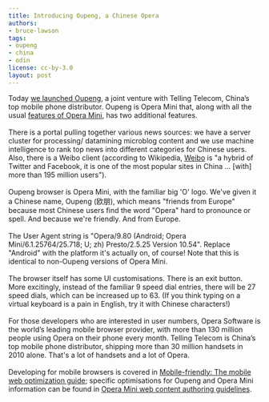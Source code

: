 ```yaml
---
title: Introducing Oupeng, a Chinese Opera
authors:
- bruce-lawson
tags:
- oupeng
- china
- odin
license: cc-by-3.0
layout: post
---
```

Today <a href="http://www.opera.com/press/releases/2011/08/09/">we launched Oupeng</a>, a joint venture with Telling Telecom, China’s top mobile phone distributor. Oupeng is Opera Mini that, along with all the usual <a href="http://www.opera.com/mobile/features/">features of Opera Mini</a>, has two additional features.<br/><br/>There is a portal pulling together various news sources: we have a server cluster for processing/ datamining microblog content and we use machine intelligence to rank top news into different categories for Chinese users. Also,  there is a Weibo client (according to Wikipedia, <a href="http://en.wikipedia.org/wiki/Sina_Weibo">Weibo</a> is &quot;a hybrid of Twitter and Facebook, it is one of the most popular sites in China &#x2026; [with] more than 195 million users&quot;).<br/><br/>Oupeng browser is Opera Mini, with the familiar big &#39;O&#39; logo. We&#39;ve given it a Chinese name, Oupeng (<span lang="zh">欧朋</span>), which means &quot;friends from Europe&quot; because most Chinese users find the word &quot;Opera&quot; hard to pronounce or spell. And because we&#39;re friendly. And from Europe.<br/><br/>The User Agent string is &quot;Opera/9.80 (Android; Opera Mini/6.1.25764/25.718; U; zh) Presto/2.5.25 Version 10.54&quot;. Replace &quot;Android&quot; with the platform it&#39;s actually on, of course! Note that this is identical to non-Oupeng versions of Opera Mini.<br/><br/>The browser itself has some UI customisations. There is an exit button. More excitingly, instead of the familiar 9 speed dial entries,  there will be 27 speed dials, which can be increased up to 63. (If you think typing on  a virtual keyboard is a pain in English, try it with Chinese characters!)<br/><br/>For those developers who are interested in user numbers, Opera Software is the world’s leading mobile browser provider, with more than 130 million people using Opera on their phone every month. Telling Telecom is China’s top mobile phone distributor, shipping more than 30 million handsets in 2010 alone. That&#39;s a lot of handsets and a lot of Opera.<br/><br/>Developing for mobile browsers is covered in <a href="http://dev.opera.com/articles/view/the-mobile-web-optimization-guide/">Mobile-friendly: The mobile web optimization guide</a>; specific optimisations for Oupeng and Opera Mini  information can be found in  <a href="http://dev.opera.com/articles/view/opera-mini-web-content-authoring-guidelines/">Opera Mini web content authoring guidelines</a>.
